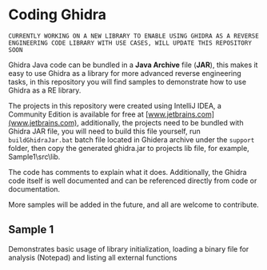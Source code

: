 # Coding Ghidra

`CURRENTLY WORKING ON A NEW LIBRARY TO ENABLE USING GHIDRA AS A REVERSE ENGINEERING CODE LIBRARY WITH USE CASES, WILL UPDATE THIS REPOSITORY SOON`

Ghidra Java code can be bundled in a **Java Archive** file (**JAR**), this makes it easy to use Ghidra as a library for more advanced reverse engineering tasks, in this repository you will find samples to demonstrate how to use Ghidra as a RE library.

The projects in this repository were created using IntelliJ IDEA, a Community Edition is available for free at [www.jetbrains.com](www.jetbrains.com), additionally, the projects need to be bundled with Ghidra JAR file, you will need to build this file yourself, run `buildGhidraJar.bat` batch file located in Ghidera archive under the `support` folder, then copy the generated ghidra.jar to projects lib file, for example, Sample1\src\lib.

The code has comments to explain what it does. Additionally, the Ghidra code itself is well documented and can be referenced directly from code or documentation.
 
More samples will be added in the future, and all are welcome to contribute.

## Sample 1

Demonstrates basic usage of library initialization, loading a binary file for analysis (Notepad) and listing all external functions
